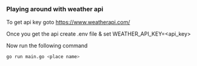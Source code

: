 ### Playing around with weather api

To get api key goto https://www.weatherapi.com/

Once you get the api create .env file & set WEATHER_API_KEY=<api_key>

Now run the following command

```bash
go run main.go <place name>
```